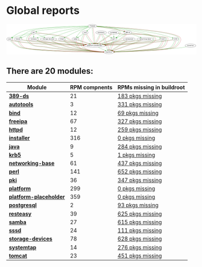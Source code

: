 # Global reports

![module-deps](../img/module-deps.png)
## There are 20 modules:

| Module | RPM compnents | RPMs missing in buildroot |
|---|---|---|
| [**389-ds**](../modules/389-ds) | 21 | [183 pkgs missing](../modules/389-ds/all/buildtime-binary-packages-short.txt) |
| [**autotools**](../modules/autotools) | 3 | [331 pkgs missing](../modules/autotools/all/buildtime-binary-packages-short.txt) |
| [**bind**](../modules/bind) | 12 | [69 pkgs missing](../modules/bind/all/buildtime-binary-packages-short.txt) |
| [**freeipa**](../modules/freeipa) | 67 | [327 pkgs missing](../modules/freeipa/all/buildtime-binary-packages-short.txt) |
| [**httpd**](../modules/httpd) | 12 | [259 pkgs missing](../modules/httpd/all/buildtime-binary-packages-short.txt) |
| [**installer**](../modules/installer) | 316 | [0 pkgs missing](../modules/installer/all/buildtime-binary-packages-short.txt) |
| [**java**](../modules/java) | 9 | [284 pkgs missing](../modules/java/all/buildtime-binary-packages-short.txt) |
| [**krb5**](../modules/krb5) | 5 | [1 pkgs missing](../modules/krb5/all/buildtime-binary-packages-short.txt) |
| [**networking-base**](../modules/networking-base) | 61 | [437 pkgs missing](../modules/networking-base/all/buildtime-binary-packages-short.txt) |
| [**perl**](../modules/perl) | 141 | [652 pkgs missing](../modules/perl/all/buildtime-binary-packages-short.txt) |
| [**pki**](../modules/pki) | 36 | [347 pkgs missing](../modules/pki/all/buildtime-binary-packages-short.txt) |
| [**platform**](../modules/platform) | 299 | [0 pkgs missing](../modules/platform/all/buildtime-binary-packages-short.txt) |
| [**platform-placeholder**](../modules/platform-placeholder) | 359 | [0 pkgs missing](../modules/platform-placeholder/all/buildtime-binary-packages-short.txt) |
| [**postgresql**](../modules/postgresql) | 2 | [93 pkgs missing](../modules/postgresql/all/buildtime-binary-packages-short.txt) |
| [**resteasy**](../modules/resteasy) | 39 | [625 pkgs missing](../modules/resteasy/all/buildtime-binary-packages-short.txt) |
| [**samba**](../modules/samba) | 27 | [615 pkgs missing](../modules/samba/all/buildtime-binary-packages-short.txt) |
| [**sssd**](../modules/sssd) | 24 | [111 pkgs missing](../modules/sssd/all/buildtime-binary-packages-short.txt) |
| [**storage-devices**](../modules/storage-devices) | 78 | [628 pkgs missing](../modules/storage-devices/all/buildtime-binary-packages-short.txt) |
| [**systemtap**](../modules/systemtap) | 14 | [276 pkgs missing](../modules/systemtap/all/buildtime-binary-packages-short.txt) |
| [**tomcat**](../modules/tomcat) | 23 | [451 pkgs missing](../modules/tomcat/all/buildtime-binary-packages-short.txt) |
